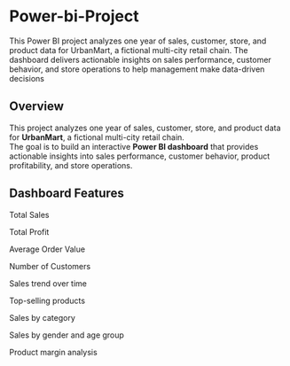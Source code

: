 # Power-bi-Project
This Power BI project analyzes one year of sales, customer, store, and product data for UrbanMart, a fictional multi-city retail chain. The dashboard delivers actionable insights on sales performance, customer behavior, and store operations to help management make data-driven decisions

## Overview
This project analyzes one year of sales, customer, store, and product data for **UrbanMart**, a fictional multi-city retail chain.  
The goal is to build an interactive **Power BI dashboard** that provides actionable insights into sales performance, customer behavior, product profitability, and store operations.

## Dashboard Features
Total Sales

Total Profit

Average Order Value

Number of Customers

Sales trend over time

Top-selling products

Sales by category

Sales by gender and age group

Product margin analysis
